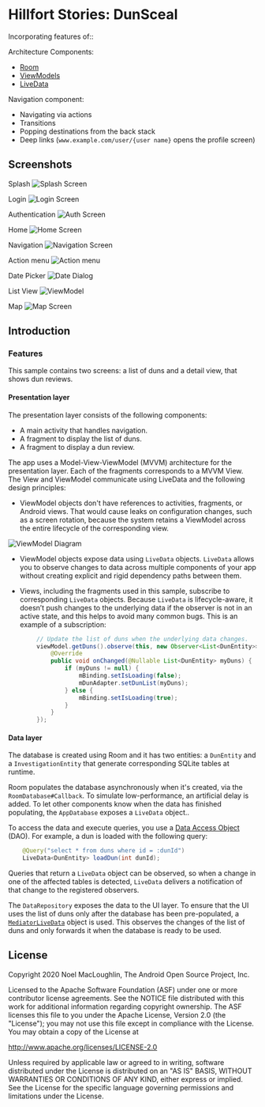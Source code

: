 Hillfort Stories: DunSceal
=============================================

Incorporating features of::

Architecture Components:

* [Room](https://developer.android.com/topic/libraries/architecture/room.html)
* [ViewModels](https://developer.android.com/reference/android/arch/lifecycle/ViewModel.html)
* [LiveData](https://developer.android.com/reference/android/arch/lifecycle/LiveData.html)

Navigation component:

 * Navigating via actions
 * Transitions
 * Popping destinations from the back stack
 * Deep links (`www.example.com/user/{user name}` opens the profile screen)

Screenshots
-----------

Splash
![Splash Screen](docs/images/splash.png?raw=true "DunSceal Splash")

Login
![Login Screen](docs/images/login.png?raw=true "DunSceal Login")

Authentication
![Auth Screen](docs/images/auth.png?raw=true "DunSceal Authentication")

Home
![Home Screen](docs/images/home.png?raw=true "DunSceal Home")

Navigation
![Navigation Screen](docs/images/navmenu.png?raw=true "DunSceal Navigation")

Action menu
![Action menu](docs/images/action_bar1.png?raw=true "DunSceal Action Bar")

Date Picker
![Date Dialog](docs/images/datepicker.png?raw=true "DunSceal Date Picker")

List View
![ViewModel](docs/images/list.png?raw=true "DunSceal List")

Map
![Map Screen](docs/images/map.png?raw=true "DunSceal Map")


Introduction
-------------

### Features

This sample contains two screens: a list of duns and a detail view, that shows dun reviews.

#### Presentation layer

The presentation layer consists of the following components:
* A main activity that handles navigation.
* A fragment to display the list of duns.
* A fragment to display a dun review.

The app uses a Model-View-ViewModel (MVVM) architecture for the presentation layer. Each of the fragments corresponds to a MVVM View. The View and ViewModel communicate  using LiveData and the following design principles:

* ViewModel objects don't have references to activities, fragments, or Android views. That would cause leaks on configuration changes, such as a screen rotation, because the system retains a ViewModel across the entire lifecycle of the corresponding view.



![ViewModel Diagram](docs/images/VM_diagram.png?raw=true "ViewModel Diagram")


* ViewModel objects expose data using `LiveData` objects. `LiveData` allows you to observe changes to data across multiple components of your app without creating explicit and rigid dependency paths between them.

* Views, including the fragments used in this sample, subscribe to corresponding `LiveData` objects. Because `LiveData` is lifecycle-aware, it doesn’t push changes to the underlying data if the observer is not in an active state, and this helps to avoid many common bugs. This is an example of a subscription:

```java
        // Update the list of duns when the underlying data changes.
        viewModel.getDuns().observe(this, new Observer<List<DunEntity>>() {
            @Override
            public void onChanged(@Nullable List<DunEntity> myDuns) {
                if (myDuns != null) {
                    mBinding.setIsLoading(false);
                    mDunAdapter.setDunList(myDuns);
                } else {
                    mBinding.setIsLoading(true);
                }
            }
        });
```

#### Data layer

The database is created using Room and it has two entities: a `DunEntity` and a `InvestigationEntity` that generate corresponding SQLite tables at runtime.

Room populates the database asynchronously when it's created, via the `RoomDatabase#Callback`. To simulate low-performance, an artificial delay is added. To let 
 other components know when the data has finished populating, the `AppDatabase` exposes a 
 `LiveData` object..

To access the data and execute queries, you use a [Data Access Object](https://developer.android.com/topic/libraries/architecture/room.html#daos) (DAO). For example, a dun is loaded with the following query:

```java
    @Query("select * from duns where id = :dunId")
    LiveData<DunEntity> loadDun(int dunId);
```

Queries that return a `LiveData` object can be observed, so when  a change in one of the affected tables is detected, `LiveData` delivers a notification of that change to the registered observers.

The `DataRepository` exposes the data to the UI layer. To ensure that the UI uses the list of duns only after the database has been pre-populated, a [`MediatorLiveData`](https://developer.android.com/reference/android/arch/lifecycle/MediatorLiveData.html) object is used. This
observes the changes of the list of duns and only forwards it when the database is ready to be used.
 

License
--------

Copyright 2020 Noel MacLoughlin, The Android Open Source Project, Inc.

Licensed to the Apache Software Foundation (ASF) under one or more contributor
license agreements.  See the NOTICE file distributed with this work for
additional information regarding copyright ownership.  The ASF licenses this
file to you under the Apache License, Version 2.0 (the "License"); you may not
use this file except in compliance with the License.  You may obtain a copy of
the License at

http://www.apache.org/licenses/LICENSE-2.0

Unless required by applicable law or agreed to in writing, software
distributed under the License is distributed on an "AS IS" BASIS, WITHOUT
WARRANTIES OR CONDITIONS OF ANY KIND, either express or implied.  See the
License for the specific language governing permissions and limitations under
the License.



